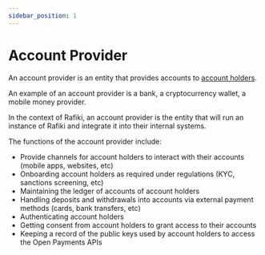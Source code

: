 ```yaml
---
sidebar_position: 1
---
```


# Account Provider

An account provider is an entity that provides accounts to [account holders](../account-holder).

An example of an account provider is a bank, a cryptocurrency wallet, a mobile money provider.

In the context of Rafiki, an account provider is the entity that will run an instance of Rafiki and integrate it into their internal systems.

The functions of the account provider include:

- Provide channels for account holders to interact with their accounts (mobile apps, websites, etc)
- Onboarding account holders as required under regulations (KYC, sanctions screening, etc)
- Maintaining the ledger of accounts of account holders
- Handling deposits and withdrawals into accounts via external payment methods (cards, bank transfers, etc)
- Authenticating account holders
- Getting consent from account holders to grant access to their accounts
- Keeping a record of the public keys used by account holders to access the Open Payments APIs
